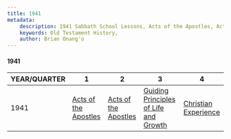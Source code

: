 ```yaml
---
title: 1941
metadata:
    description: 1941 Sabbath School Lessons, Acts of the Apostles, Acts of the Apostles, Guiding Principles of Life and Growth, Christian Experience 
    keywords: Old Testament History,
    author: Brian Onang'o
---
```


#### 1941

YEAR/QUARTER |   1  | 2| 3| 4
-------------|------------|---|--|---
1941   |  [Acts of the Apostles](/1941-1950/1941/quarter1) | [Acts of the Apostles](/1941-1950/1941/quarter2) | [Guiding Principles of Life and Growth](/1941-1950/1941/quarter3) | [Christian Experience ](/1941-1950/1941/quarter4) |
 